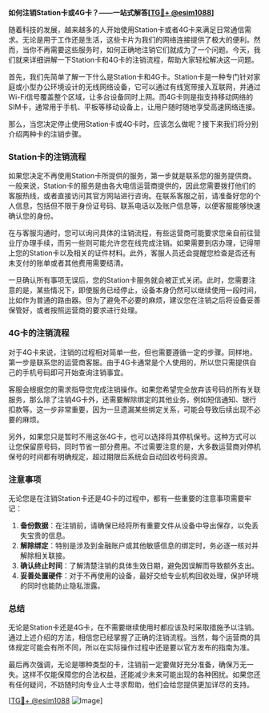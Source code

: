 **如何注销Station卡或4G卡？——一站式解答[[TG💪+ @esim1088](https://t.me/s/esim1088)]**

随着科技的发展，越来越多的人开始使用Station卡或者4G卡来满足日常通信需求。无论是用于工作还是生活，这些卡片为我们的网络连接提供了极大的便利。然而，当你不再需要这些服务时，如何正确地注销它们就成为了一个问题。今天，我们就来详细讲解一下Station卡和4G卡的注销流程，帮助大家轻松解决这一问题。

首先，我们先简单了解一下什么是Station卡和4G卡。Station卡是一种专门针对家庭或小型办公环境设计的无线网络设备，它可以通过有线宽带接入互联网，并通过Wi-Fi信号覆盖整个区域，让多台设备同时上网。而4G卡则是指支持移动网络的SIM卡，通常用于手机、平板等移动设备上，让用户随时随地享受高速网络连接。

那么，当您决定停止使用Station卡或4G卡时，应该怎么做呢？接下来我们将分别介绍两种卡的注销步骤。

### Station卡的注销流程

如果您决定不再使用Station卡所提供的服务，第一步就是联系您的服务提供商。一般来说，Station卡的服务是由各大电信运营商提供的，因此您需要拨打他们的客服热线，或者直接访问其官方网站进行咨询。在联系客服之前，请准备好您的个人信息，包括但不限于身份证号码、联系电话以及账户信息等，以便客服能够快速确认您的身份。

在与客服沟通时，您可以询问具体的注销流程，有些运营商可能要求您亲自前往营业厅办理手续，而另一些则可能允许您在线完成注销。如果需要到店办理，记得带上您的Station卡以及相关的证件材料。此外，客服人员还会提醒您检查是否还有未支付的账单或者其他费用需要结清。

一旦确认所有事项无误后，您的Station卡服务就会被正式关闭。此时，您需要注意的是，某些情况下，即使服务已经停止，设备本身仍然可以继续使用一段时间，比如作为普通的路由器。但为了避免不必要的麻烦，建议您在注销之后将设备妥善保管好，或者按照运营商的要求进行处理。

### 4G卡的注销流程

对于4G卡来说，注销的过程相对简单一些，但也需要遵循一定的步骤。同样地，第一步是联系您的运营商客服。由于4G卡通常是个人使用的，所以您只需提供自己的手机号码即可开始查询注销事宜。

客服会根据您的需求指导您完成注销操作。如果您希望完全放弃该号码的所有关联服务，那么除了注销4G卡外，还需要解除绑定的其他业务，例如短信通知、银行扣款等。这一步非常重要，因为一旦遗漏某些绑定关系，可能会导致后续出现不必要的麻烦。

另外，如果您只是暂时不用这张4G卡，也可以选择将其停机保号。这种方式可以让您保留原号码，同时节省一部分费用。不过需要注意的是，大多数运营商对停机保号的时间都有明确规定，超过期限后系统会自动回收号码资源。

### 注意事项

无论您是在注销Station卡还是4G卡的过程中，都有一些重要的注意事项需要牢记：

1. **备份数据**：在注销前，请确保已经将所有重要文件从设备中导出保存，以免丢失宝贵的信息。
2. **解除绑定**：特别是涉及到金融账户或其他敏感信息的绑定时，务必逐一核对并解除相关联接。
3. **确认终止时间**：了解清楚注销的具体生效日期，避免因误解而导致额外支出。
4. **妥善处置硬件**：对于不再使用的设备，最好交给专业机构回收处理，保护环境的同时也能防止隐私泄露。

### 总结

无论是Station卡还是4G卡，在不需要继续使用时都应该及时采取措施予以注销。通过上述介绍的方法，相信您已经掌握了正确的注销流程。当然，每个运营商的具体规定可能会有所不同，所以在实际操作过程中还是要以官方发布的指南为准。

最后再次强调，无论是哪种类型的卡，注销前一定要做好充分准备，确保万无一失。这样不仅能保障您的合法权益，还能减少未来可能出现的各种困扰。如果您还有任何疑问，不妨随时向专业人士寻求帮助，他们会给您提供更加详尽的支持。

[[TG💪+ @esim1088](https://t.me/s/esim1088) ![Image](https://i.postimg.cc/4NQfJmqS/Snipaste-2025-05-13-00-14-12.png)]
